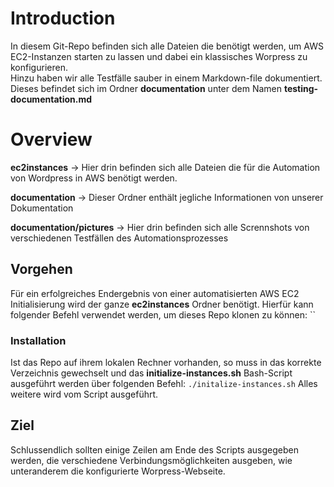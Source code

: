 # Introduction

In diesem Git-Repo befinden sich alle Dateien die benötigt werden, um AWS EC2-Instanzen starten zu lassen und dabei ein klassisches Worpress zu konfigurieren.  
Hinzu haben wir alle Testfälle sauber in einem Markdown-file dokumentiert. Dieses befindet sich im Ordner **documentation** unter dem Namen **testing-documentation.md**


# Overview

**ec2instances** -> Hier drin befinden sich alle Dateien die für die Automation von Wordpress in AWS benötigt werden. 

**documentation** -> Dieser Ordner enthält jegliche Informationen von unserer Dokumentation

**documentation/pictures** -> Hier drin befinden sich alle Scrennshots von verschiedenen Testfällen des Automationsprozesses

## Vorgehen

Für ein erfolgreiches Endergebnis von einer automatisierten AWS EC2 Initialisierung wird der ganze **ec2instances** Ordner benötigt. Hierfür kann folgender Befehl verwendet werden, um dieses Repo klonen zu können: ``


### Installation

Ist das Repo auf ihrem lokalen Rechner vorhanden, so muss in das korrekte Verzeichnis gewechselt und das **initialize-instances.sh** Bash-Script ausgeführt werden über folgenden Befehl: `./initalize-instances.sh`
Alles weitere wird vom Script ausgeführt.


## Ziel

Schlussendlich sollten einige Zeilen am Ende des Scripts ausgegeben werden, die verschiedene Verbindungsmöglichkeiten ausgeben, wie unteranderem die konfigurierte Worpress-Webseite.
